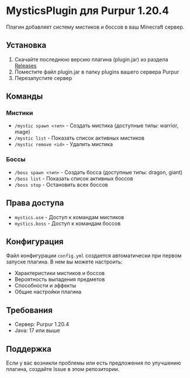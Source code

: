 # MysticsPlugin для Purpur 1.20.4

Плагин добавляет систему мистиков и боссов в ваш Minecraft сервер.

## Установка

1. Скачайте последнюю версию плагина (plugin.jar) из раздела [Releases](../../releases)
2. Поместите файл plugin.jar в папку plugins вашего сервера Purpur
3. Перезапустите сервер

## Команды

### Мистики
- `/mystic spawn <тип>` - Создать мистика (доступные типы: warrior, mage)
- `/mystic list` - Показать список активных мистиков
- `/mystic remove <id>` - Удалить мистика

### Боссы
- `/boss spawn <тип>` - Создать босса (доступные типы: dragon, giant)
- `/boss list` - Показать список активных боссов
- `/boss stop` - Остановить всех боссов

## Права доступа

- `mystics.use` - Доступ к командам мистиков
- `mystics.boss` - Доступ к командам боссов

## Конфигурация

Файл конфигурации `config.yml` создается автоматически при первом запуске плагина. В нем вы можете настроить:

- Характеристики мистиков и боссов
- Вероятность выпадения предметов
- Способности и эффекты
- Общие настройки плагина

## Требования

- Сервер: Purpur 1.20.4
- Java: 17 или выше

## Поддержка

Если у вас возникли проблемы или есть предложения по улучшению плагина, создайте Issue в этом репозитории.
